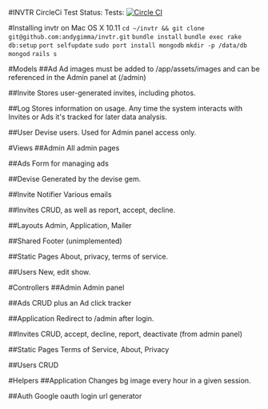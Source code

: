 #INVTR
CircleCi Test Status: Tests: [![Circle CI](https://circleci.com/gh/aarontitus/crisiscleanup.svg?style=svg)](https://circleci.com/gh/aarontitus/crisiscleanup)

#Installing invtr on Mac OS X 10.11
`cd ~/invtr && git clone git@github.com:andygimma/invtr.git`
`bundle install`
`bundle exec rake db:setup`
`port selfupdate`
`sudo port install mongodb`
`mkdir -p /data/db`
`mongod`
`rails s`


#Models
##Ad
Ad images must be added to /app/assets/images and can be referenced in the Admin panel at (/admin)

##Invite
Stores user-generated invites, including photos.

##Log
Stores information on usage. Any time the system interacts with Invites or Ads it's tracked for later data analysis.

##User
Devise users. Used for Admin panel access only.

#Views
##Admin
All admin pages

##Ads
Form for managing ads

##Devise
Generated by the devise gem.

##Invite Notifier
Various emails

##Invites
CRUD, as well as report, accept, decline.

##Layouts
Admin, Application, Mailer

##Shared
Footer (unimplemented)

##Static Pages
About, privacy, terms of service.

##Users
New, edit show.

#Controllers
##Admin
Admin panel

##Ads
CRUD plus an Ad click tracker

##Application
Redirect to /admin after login.

##Invites
CRUD, accept, decline, report, deactivate (from admin panel)

##Static Pages
Terms of Service, About, Privacy

##Users
CRUD

#Helpers
##Application
Changes bg image every hour in a given session.

##Auth
Google oauth login url generator
